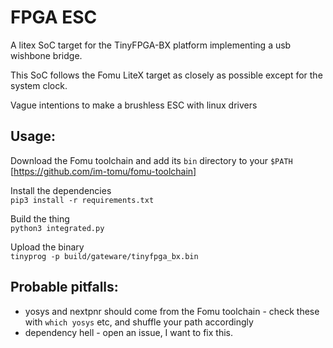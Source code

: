 # FPGA ESC
A litex SoC target for the TinyFPGA-BX platform implementing a usb wishbone bridge.

This SoC follows the Fomu LiteX target as closely as possible except for the system clock.

Vague intentions to make a brushless ESC with linux drivers


## Usage:
Download the Fomu toolchain and add its `bin` directory to your `$PATH`\
[https://github.com/im-tomu/fomu-toolchain]

Install the dependencies\
`pip3 install -r requirements.txt`

Build the thing\
`python3 integrated.py`

Upload the binary\
`tinyprog -p build/gateware/tinyfpga_bx.bin`


## Probable pitfalls:
* yosys and nextpnr should come from the Fomu toolchain - check these with `which yosys` etc, and shuffle your path accordingly
* dependency hell - open an issue, I want to fix this.

